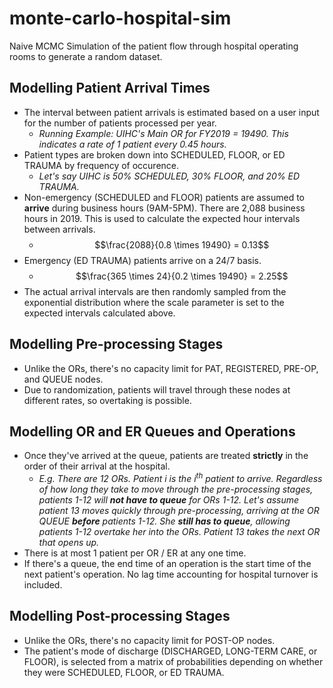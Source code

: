 # monte-carlo-hospital-sim
Naive MCMC Simulation of the patient flow through hospital operating rooms to generate a random dataset.

## Modelling Patient Arrival Times

* The interval between patient arrivals is estimated based on a user input for the number of patients processed per year. 
    - _Running Example: UIHC's Main OR for FY2019 = 19490. This indicates a rate of 1 patient every 0.45 hours._
* Patient types are broken down into SCHEDULED, FLOOR, or ED TRAUMA by frequency of occurence.
    - _Let's say UIHC is 50% SCHEDULED, 30% FLOOR, and 20% ED TRAUMA._
* Non-emergency (SCHEDULED and FLOOR) patients are assumed to __arrive__ during business hours (9AM-5PM). There are 2,088 business hours in 2019. This is used to calculate the expected hour intervals between arrivals.
    - $$\frac{2088}{0.8 \times 19490} = 0.13$$
* Emergency (ED TRAUMA) patients arrive on a 24/7 basis.
    - $$\frac{365 \times 24}{0.2 \times 19490} = 2.25$$
* The actual arrival intervals are then randomly sampled from the exponential distribution where the scale parameter is set to the expected intervals calculated above.

## Modelling Pre-processing Stages

* Unlike the ORs, there's no capacity limit for PAT, REGISTERED, PRE-OP, and QUEUE nodes.
* Due to randomization, patients will travel through these nodes at different rates, so overtaking is possible.
     
## Modelling OR and ER Queues and Operations

* Once they've arrived at the queue, patients are treated __strictly__ in the order of their arrival at the hospital.
    - _E.g. There are 12 ORs. Patient $i$ is the $i^{th}$ patient to arrive. Regardless of how long they take to move through the pre-processing stages, patients 1-12 will __not have to queue__ for ORs 1-12. Let's assume patient 13 moves quickly through pre-processing, arriving at the OR QUEUE __before__ patients 1-12. She __still has to queue__, allowing patients 1-12 overtake her into the ORs. Patient 13 takes the next OR that opens up._
* There is at most 1 patient per OR / ER at any one time.
* If there's a queue, the end time of an operation is the start time of the next patient's operation. No lag time accounting for hospital turnover is included.

## Modelling Post-processing Stages

* Unlike the ORs, there's no capacity limit for POST-OP nodes.
* The patient's mode of discharge (DISCHARGED, LONG-TERM CARE, or FLOOR), is selected from a matrix of probabilities depending on whether they were SCHEDULED, FLOOR, or ED TRAUMA.